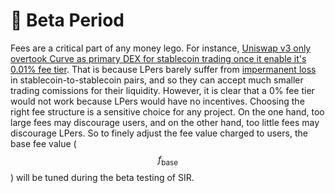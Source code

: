 # 🧪 Beta Period

Fees are a critical part of any money lego. For instance, [Uniswap v3 only overtook Curve as primary DEX for stablecoin trading once it enable it's 0.01% fee tier](https://twitter.com/RyanWatkins\_/status/1483640421502885888). That is because LPers barely suffer from [impermanent loss](https://medium.com/coinmonks/understanding-impermanent-loss-9ac6795e5baa) in stablecoin-to-stablecoin pairs, and so they can accept much smaller trading comissions for their liquidity. However, it is clear that a 0% fee tier would not work because LPers would have no incentives. Choosing the right fee structure is a sensitive choice for any project. On the one hand, too large fees may discourage users, and on the other hand, too little fees may discourage LPers. So to finely adjust the fee value charged to users, the base fee value ($$f_\text{base}$$) will be tuned during the beta testing of SIR.
